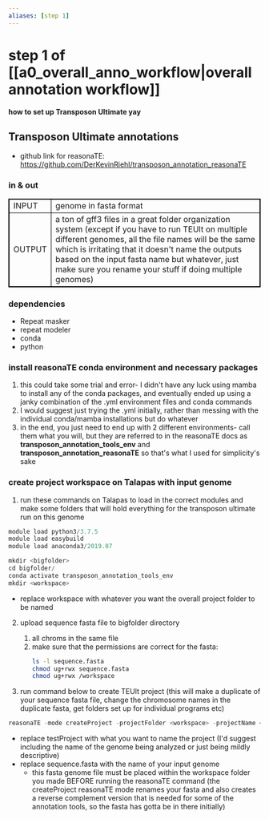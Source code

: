 ```yaml
---
aliases: [step 1]
---
```

# step 1 of [[a0_overall_anno_workflow|overall annotation workflow]]
**how to set up Transposon Ultimate yay**

## Transposon Ultimate annotations
- github link for reasonaTE: https://github.com/DerKevinRiehl/transposon_annotation_reasonaTE

### in & out
<table cellpadding="5" style="border: 1px solid black">
    <tr style="border: 1px solid black">
        <td style="border: 1px solid black" >INPUT</td>
        <td style="border: 1px solid black">genome in fasta format</td>
    </tr>
    <tr>
        <td style="border: 1px solid black">OUTPUT</td>
        <td style="border: 1px solid black">a ton of gff3 files in a great folder organization system (except if you have to run TEUlt on multiple different genomes, all the file names will be the same which is irritating that it doesn't name the outputs based on the input fasta name but whatever, just make sure you rename your stuff if doing multiple genomes)</td>
    </tr>
</table>

### dependencies
- Repeat masker
- repeat modeler
- conda
- python

### install reasonaTE conda environment and necessary packages
1. this could take some trial and error- I didn't have any luck using mamba to install any of the conda packages, and eventually ended up using a janky combination of the .yml environment files and conda commands
2. I would suggest just trying the .yml initially, rather than messing with the individual conda/mamba installations but do whatever
3. in the end, you just need to end up with 2 different environments- call them what you will, but they are referred to in the reasonaTE docs as **transposon_annotation_tools_env** and **transposon_annotation_reasonaTE** so that's what I used for simplicity's sake

### create project workspace on Talapas with input genome

1. run these commands on Talapas to load in the correct modules and make some folders that will hold everything for the transposon ultimate run on this genome
```python
module load python3/3.7.5
module load easybuild
module load anaconda3/2019.07

mkdir <bigfolder>
cd bigfolder/
conda activate transposon_annotation_tools_env
mkdir <workspace>
```
- replace workspace with whatever you want the overall project folder to be named

2. upload sequence fasta file to bigfolder directory
	1. all chroms in the same file
	2. make sure that the permissions are correct for the fasta: 
		```bash
		ls -l sequence.fasta
		chmod ug+rwx sequence.fasta
		chmod ug+rwx /workspace
		```
		
3. run command below to create TEUlt project (this will make a duplicate of your sequence fasta file, change the chromosome names in the duplicate fasta, get folders set up for individual programs etc) 
```python
reasonaTE -mode createProject -projectFolder <workspace> -projectName <testProject> -inputFasta <sequence.fasta>
```
- replace testProject with what you want to name the project (I'd suggest including the name of the genome being analyzed or just being mildly descriptive)
- replace sequence.fasta with the name of your input genome
	- this fasta genome file must be placed within the workspace folder you made BEFORE running the reasonaTE command (the createProject reasonaTE mode renames your fasta and also creates a reverse complement version that is needed for some of the annotation tools, so the fasta has gotta be in there initially)



